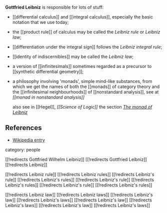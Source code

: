 
__Gottfried Leibniz__ is responsible for lots of stuff:

*  [[differential calculus]] and [[integral calculus]], especially the basic notation that we use today;
*  the [[product rule]] of calculus may be called the _Leibniz rule_ or _Leibniz law_;
*  [[differentiation under the integral sign]] follows the _Leibniz integral rule_;
*  [[identity of indiscernibles]] may be called the _Leibniz law_;
*  a version of [[infinitesimals]] sometimes regarded as a precursor to [[synthetic differential geometry]];

*  a philosophy involving 'monads', simple mind-like substances, from which we get the names of both the [[monads]] of category theory and the [[infinitesimal neighbourhoods]] of [[nonstandard analysis]], see at _[[monad in nonstandard analysis]]_

   also see in [[Hegel]], _[[Science of Logic]]_ the section _[The monad of Leibniz](Science+of+Logic#TheMonadOfLeibniz)_


## References

* [Wikipedia entry](http://en.wikipedia.org/wiki/Gottfried_Wilhelm_Leibniz)


category: people

[[!redirects Gottfried Wilhelm Leibniz]]
[[!redirects Gottfried Leibniz]]
[[!redirects Leibniz]]

[[!redirects Leibniz rule]]
[[!redirects Leibniz rules]]
[[!redirects Leibniz's rule]]
[[!redirects Leibniz's rules]]
[[!redirects Leibniz\'s rule]]
[[!redirects Leibniz\'s rules]]
[[!redirects Leibniz's rule]]
[[!redirects Leibniz's rules]]

[[!redirects Leibniz law]]
[[!redirects Leibniz laws]]
[[!redirects Leibniz's law]]
[[!redirects Leibniz's laws]]
[[!redirects Leibniz\'s law]]
[[!redirects Leibniz\'s laws]]
[[!redirects Leibniz's law]]
[[!redirects Leibniz's laws]]

